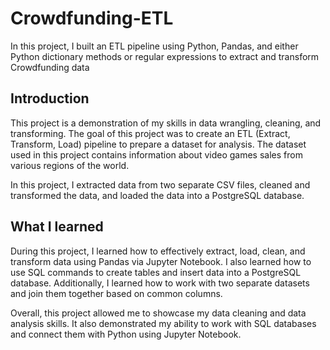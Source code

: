 # Crowdfunding-ETL
In this project, I built an ETL pipeline using Python, Pandas, and either Python dictionary methods or regular expressions to extract and transform Crowdfunding data


## Introduction

This project is a demonstration of my skills in data wrangling, cleaning, and transforming. The goal of this project was to create an ETL (Extract, Transform, Load) pipeline to prepare a dataset for analysis. The dataset used in this project contains information about video games sales from various regions of the world.

In this project, I extracted data from two separate CSV files, cleaned and transformed the data, and loaded the data into a PostgreSQL database.

## What I learned

During this project, I learned how to effectively extract, load, clean, and transform data using Pandas via Jupyter Notebook. I also learned how to use SQL commands to create tables and insert data into a PostgreSQL database. Additionally, I learned how to work with two separate datasets and join them together based on common columns.

Overall, this project allowed me to showcase my data cleaning and data analysis skills. It also demonstrated my ability to work with SQL databases and connect them with Python using Jupyter Notebook.
